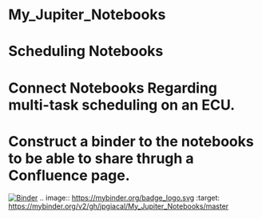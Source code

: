 # My_Jupiter_Notebooks
# Scheduling Notebooks
# Connect Notebooks Regarding multi-task scheduling on an ECU.
# Construct a binder to the notebooks to be able to share thrugh a Confluence page.
[![Binder](https://mybinder.org/badge_logo.svg)](https://mybinder.org/v2/gh/jpgiacal/My_Jupiter_Notebooks/master)
.. image:: https://mybinder.org/badge_logo.svg
 :target: https://mybinder.org/v2/gh/jpgiacal/My_Jupiter_Notebooks/master
